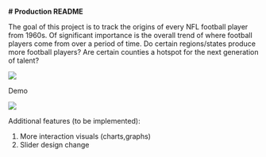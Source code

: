 **# Production README**

The goal of this project is to track the origins of every NFL football player from 1960s. Of significant importance is the overall trend of where football players come from over a period of time. Do certain regions/states produce more football players? Are certain counties a hotspot for the next generation of talent?

![](https://puu.sh/z66kp/e059b74a8b.png)

Demo

![](http://g.recordit.co/wWC0w8fCJq.gif)







Additional features (to be implemented):
1) More interaction visuals (charts,graphs)
2) Slider design change


